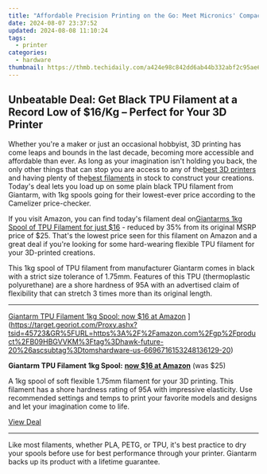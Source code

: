 ```yaml
---
title: "Affordable Precision Printing on the Go: Meet Micronics' Compact and Economical SLS 3D Printer for Mainstream Manufacturing"
date: 2024-08-07 23:37:52
updated: 2024-08-08 11:10:24
tags:
  - printer
categories:
  - hardware
thumbnail: https://thmb.techidaily.com/a424e98c842dd6ab44b332abf2c95ae69e65b8cafff9619047a6f9ab11db8bbc.jpg
---
```


## Unbeatable Deal: Get Black TPU Filament at a Record Low of $16/Kg – Perfect for Your 3D Printer

Whether you're a maker or just an occasional hobbyist, 3D printing has come leaps and bounds in the last decade, becoming more accessible and affordable than ever. As long as your imagination isn't holding you back, the only other things that can stop you are access to any of the[best 3D printers](https://www.tomshardware.com/best-picks/best-3d-printers) and having plenty of the[best filaments](https://www.tomshardware.com/best-picks/best-filaments-for-3d-printing) in stock to construct your creations. Today's deal lets you load up on some plain black TPU filament from Giantarm, with 1kg spools going for their lowest-ever price according to the Camelizer price-checker.

 If you visit Amazon, you can find today's filament deal on[Giantarms 1kg Spool of TPU Filament for just $16](https://target.georiot.com/Proxy.ashx?tsid=45723&GR%5FURL=https%3A%2F%2Famazon.com%2Fgp%2Fproduct%2FB09HBGVVKM%3Ftag%3Dhawk-future-20%26ascsubtag%3Dtomshardware-us-7057172478014116574-20) \- reduced by 35% from its original MSRP price of $25\. That's the lowest price seen for this filament on Amazon and a great deal if you're looking for some hard-wearing flexible TPU filament for your 3D-printed creations.

 This 1kg spool of TPU filament from manufacturer Giantarm comes in black with a strict size tolerance of 1.75mm. Features of this TPU (thermoplastic polyurethane) are a shore hardness of 95A with an advertised claim of flexibility that can stretch 3 times more than its original length.

---

[Giantarm TPU Filament 1kg Spool: now $16 at Amazon](https://cdn.mos.cms.futurecdn.net/PAhV48MHiDQzyvDpWobjeD-200-100.png "Giantarm TPU Filament 1kg Spool: now $16 at Amazon") ](https://target.georiot.com/Proxy.ashx?tsid=45723&GR%5FURL=https%3A%2F%2Famazon.com%2Fgp%2Fproduct%2FB09HBGVVKM%3Ftag%3Dhawk-future-20%26ascsubtag%3Dtomshardware-us-6696716153248136129-20)

**Giantarm TPU Filament 1kg Spool:** [**now $16 at Amazon**](https://target.georiot.com/Proxy.ashx?tsid=45723&GR%5FURL=https%3A%2F%2Famazon.com%2Fgp%2Fproduct%2FB09HBGVVKM%3Ftag%3Dhawk-future-20%26ascsubtag%3Dtomshardware-us-6564536993832971154-20) (was $25)  
  
 A 1kg spool of soft flexible 1.75mm filament for your 3D printing. This filament has a shore hardness rating of 95A with impressive elasticity. Use recommended settings and temps to print your favorite models and designs and let your imagination come to life.

[View Deal](https://target.georiot.com/Proxy.ashx?tsid=45723&GR%5FURL=https%3A%2F%2Famazon.com%2Fgp%2Fproduct%2FB09HBGVVKM%3Ftag%3Dhawk-future-20%26ascsubtag%3Dtomshardware-us-6696716153248136129-20)

---

 Like most filaments, whether PLA, PETG, or TPU, it's best practice to dry your spools before use for best performance through your printer. Giantarm backs up its product with a lifetime guarantee.


<ins class="adsbygoogle"
     style="display:block"
     data-ad-format="autorelaxed"
     data-ad-client="ca-pub-7571918770474297"
     data-ad-slot="1223367746"></ins>



<ins class="adsbygoogle"
     style="display:block"
     data-ad-client="ca-pub-7571918770474297"
     data-ad-slot="8358498916"
     data-ad-format="auto"
     data-full-width-responsive="true"></ins>
